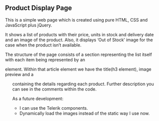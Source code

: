 ## Product Display Page

This is a simple web page which is created using pure HTML, CSS and JavaScript plus jQuery.

It shows a list of products with their price, units in stock and delivery date and an image of the product. Also, it displays ‘Out of Stock’ image for the case when the product isn’t available.

The structure of the page consists of a section representing the list itself with each item being represented by an <article> element. Within that article element we have the title(h3 element),  image preview and a <ul> containing the details regarding each product. Further description you can see in the comments within the code.

As a future development:
* I can use the Telerik components.
* Dynamically load the images instead of the static way I use now.